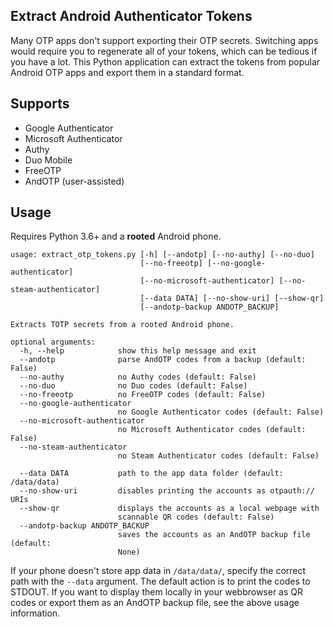 ## Extract Android Authenticator Tokens

Many OTP apps don't support exporting their OTP secrets. Switching apps would require you to regenerate all of your tokens, which can be tedious if you have a lot. This Python application can extract the tokens from popular Android OTP apps and export them in a standard format.

## Supports

 - Google Authenticator
 - Microsoft Authenticator
 - Authy
 - Duo Mobile
 - FreeOTP
 - AndOTP (user-assisted)

## Usage

Requires Python 3.6+ and a **rooted** Android phone.

    usage: extract_otp_tokens.py [-h] [--andotp] [--no-authy] [--no-duo]
                                 [--no-freeotp] [--no-google-authenticator]
                                 [--no-microsoft-authenticator] [--no-steam-authenticator]
                                 [--data DATA] [--no-show-uri] [--show-qr]
                                 [--andotp-backup ANDOTP_BACKUP]

    Extracts TOTP secrets from a rooted Android phone.

    optional arguments:
      -h, --help            show this help message and exit
      --andotp              parse AndOTP codes from a backup (default: False)
      --no-authy            no Authy codes (default: False)
      --no-duo              no Duo codes (default: False)
      --no-freeotp          no FreeOTP codes (default: False)
      --no-google-authenticator
                            no Google Authenticator codes (default: False)
      --no-microsoft-authenticator
                            no Microsoft Authenticator codes (default: False)
      --no-steam-authenticator
                            no Steam Authenticator codes (default: False)
                            
      --data DATA           path to the app data folder (default: /data/data)
      --no-show-uri         disables printing the accounts as otpauth:// URIs
      --show-qr             displays the accounts as a local webpage with
                            scannable QR codes (default: False)
      --andotp-backup ANDOTP_BACKUP
                            saves the accounts as an AndOTP backup file (default:
                            None)

If your phone doesn't store app data in `/data/data/`, specify the correct path with the `--data` argument. The default action is to print the codes to STDOUT. If you want to display them locally in your webbrowser as QR codes or export them as an AndOTP backup file, see the above usage information.
